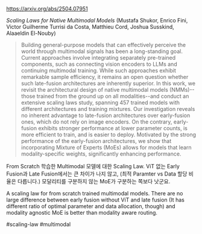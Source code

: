https://arxiv.org/abs/2504.07951

*Scaling Laws for Native Multimodal Models* (Mustafa Shukor, Enrico Fini, Victor Guilherme Turrisi da Costa, Matthieu Cord, Joshua Susskind, Alaaeldin El-Nouby)

> Building general-purpose models that can effectively perceive the world through multimodal signals has been a long-standing goal. Current approaches involve integrating separately pre-trained components, such as connecting vision encoders to LLMs and continuing multimodal training. While such approaches exhibit remarkable sample efficiency, it remains an open question whether such late-fusion architectures are inherently superior. In this work, we revisit the architectural design of native multimodal models (NMMs)--those trained from the ground up on all modalities--and conduct an extensive scaling laws study, spanning 457 trained models with different architectures and training mixtures. Our investigation reveals no inherent advantage to late-fusion architectures over early-fusion ones, which do not rely on image encoders. On the contrary, early-fusion exhibits stronger performance at lower parameter counts, is more efficient to train, and is easier to deploy. Motivated by the strong performance of the early-fusion architectures, we show that incorporating Mixture of Experts (MoEs) allows for models that learn modality-specific weights, significantly enhancing performance.

From Scratch 학습한 Multimodal 모델에 대한 Scaling Law. ViT 없는 Early Fusion과 Late Fusion에서는 큰 차이가 나지 않고, (최적 Paramter vs Data 할당 비율은 다릅니다.) 모달리티를 구분하지 않는 MoE가 구분하는 쪽보다 낫군요.

<english>
A scaling law for from scratch trained multimodal models. There are no large difference between early fusion without ViT and late fusion (It has different ratio of optimal parameter and data allocation, though) and modality agnostic MoE is better than modality aware routing.
</english>

#scaling-law #multimodal 